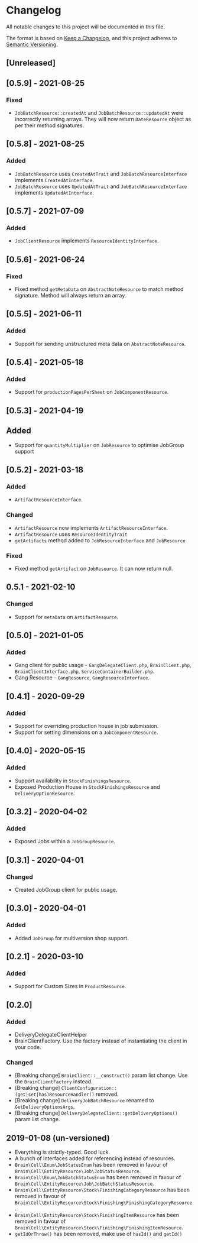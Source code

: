# Changelog
All notable changes to this project will be documented in this file.

The format is based on [Keep a Changelog](https://keepachangelog.com/en/1.0.0/),
and this project adheres to [Semantic Versioning](https://semver.org/spec/v2.0.0.html).

## [Unreleased]

## [0.5.9] - 2021-08-25
### Fixed
- `JobBatchResource::createdAt` and `JobBatchResource::updatedAt` were
  incorrectly returning arrays. They will now return `DateResource` object as
  per their method signatures.

## [0.5.8] - 2021-08-25
### Added
- `JobBatchResource` uses `CreatedAtTrait` and `JobBatchResourceInterface` 
  implements `CreatedAtInterface`.
- `JobBatchResource` uses `UpdatedAtTrait` and `JobBatchResourceInterface`
  implements `UpdatedAtInterface`.

## [0.5.7] - 2021-07-09
### Added
- `JobClientResource` implements `ResourceIdentityInterface`.

## [0.5.6] - 2021-06-24
### Fixed
- Fixed method `getMetaData` on `AbstractNoteResource` to match method signature.
  Method will always return an array.

## [0.5.5] - 2021-06-11
### Added
- Support for sending unstructured meta data on `AbstractNoteResource`.

## [0.5.4] - 2021-05-18
### Added
- Support for `productionPagesPerSheet` on `JobComponentResource`.

## [0.5.3] - 2021-04-19
## Added
- Support for `quantityMultiplier` on `JobResource` to optimise JobGroup support

## [0.5.2] - 2021-03-18
### Added
- `ArtifactResourceInterface`.

### Changed
- `ArtifactResource` now implements `ArtifactResourceInterface`.
- `ArtifactResource` uses `ResourceIdentityTrait`
- `getArtifacts` method added to `JobResourceInterface` and `JobResource`

### Fixed
- Fixed method `getArtifact` on `JobResource`. It can now return null.

## 0.5.1 - 2021-02-10
### Changed
- Support for `metaData` on `ArtifactResource`. 

## [0.5.0] - 2021-01-05
### Added
- Gang client for public usage - `GangDelegateClient.php`, `BrainClient.php`, `BrainClientInterface.php`, `ServiceContainerBuilder.php`.
- Gang Resource - `GangResource`, `GangResourceInterface`.

## [0.4.1] - 2020-09-29
### Added
- Support for overriding production house in job submission.
- Support for setting dimensions on a `JobComponentResource`.

## [0.4.0] - 2020-05-15
### Added
- Support availability in `StockFinishingsResource`.
- Exposed Production House in `StockFinishingsResource` and `DeliveryOptionResource`.

## [0.3.2] - 2020-04-02
### Added
- Exposed Jobs within a `JobGroupResource`.

## [0.3.1] - 2020-04-01
### Changed
- Created JobGroup client for public usage.

## [0.3.0] - 2020-04-01
### Added
- Added `JobGroup` for multiversion shop support.

## [0.2.1] - 2020-03-10
### Added
- Support for Custom Sizes in `ProductResource`.

## [0.2.0]
### Added
- DeliveryDelegateClientHelper
- BrainClientFactory. Use the factory instead of instantiating the client in your code.

### Changed
- [Breaking change] `BrainClient::__construct()` param list change. Use the `BrainClientFactory` instead. 
- [Breaking change] `ClientConfiguration::(get|set|has)ResourceHandler()` removed. 
- [Breaking change] `DeliveryJobBatchResource` renamed to `GetDeliveryOptionsArgs`.
- [Breaking change] `DeliveryDelegateClient::getDeliveryOptions()` param list change.

## 2019-01-08 (un-versioned)

* Everything is strictly-typed. Good luck.
* A bunch of interfaces added for referencing instead of resources.
* `Brain\Cell\Enum\JobStatusEnum` has been removed in favour of `Brain\Cell\EntityResource\Job\JobStatusResource`.
* `Brain\Cell\Enum\JobBatchStatusEnum` has been removed in favour of `Brain\Cell\EntityResource\Job\JobBatchStatusResource`.
* `Brain\Cell\EntityResource\Stock\FinishingCategoryResource` has been removed in favour of `Brain\Cell\EntityResource\Stock\Finishing\FinishingCategoryResource`.
* `Brain\Cell\EntityResource\Stock\FinishingItemResource` has been removed in favour of `Brain\Cell\EntityResource\Stock\Finishing\FinishingItemResource`.
* `getIdOrThrow()` has been removed, make use of `hasId()` and `getId()`
